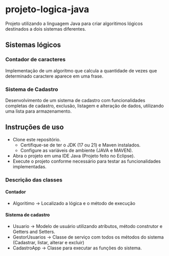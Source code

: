 # projeto-logica-java
Projeto utilizando a linguagem Java para criar algoritimos lógicos destinados a dois sistemas diferentes.


## Sistemas lógicos

### Contador de caracteres
Implementação de um algoritmo que calcula a quantidade de vezes que determinado caractere aparece em uma frase.


### Sistema de Cadastro
Desenvolvimento de um sistema de cadastro com funcionalidades completas de cadastro, exclusão, listagem e alteração de dados, utilizando uma lista para armazenamento.


## Instruções de uso
- Clone este repositório.
  - Certifique-se de ter o JDK (17 ou 21) e Maven instalados.
  - Configure as variáveis de ambiente (JAVA e MAVEN).
- Abra o projeto em uma IDE Java (Projeto feito no Eclipse).
- Execute o projeto conforme necessário para testar as funcionalidades implementadas.

### Descrição das classes

#### Contador
- Algoritimo -> Localizado a lógica e o método de execução

#### Sistema de cadastro
- Usuario -> Modelo de usuário utilizando atributos, método construtor e Getters and Setters.
- GestorUsuarios -> Classe de serviço com todos os métodos do sistema (Cadastrar, listar, alterar e excluir)
- CadastroApp -> Classe para executar as funções do sistema.

